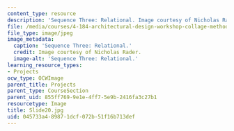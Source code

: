 ```yaml
---
content_type: resource
description: 'Sequence Three: Relational. Image courtesy of Nicholas Rader.'
file: /media/courses/4-184-architectural-design-workshop-collage-method-and-form-spring-2004/045733a489871dcf072b51f16b713def_Slide20.jpg
file_type: image/jpeg
image_metadata:
  caption: 'Sequence Three: Relational.'
  credit: Image courtesy of Nicholas Rader.
  image-alt: 'Sequence Three: Relational.'
learning_resource_types:
- Projects
ocw_type: OCWImage
parent_title: Projects
parent_type: CourseSection
parent_uid: 855ff769-9e1e-4ff7-5e9b-2416fa3c27b1
resourcetype: Image
title: Slide20.jpg
uid: 045733a4-8987-1dcf-072b-51f16b713def
---
```


